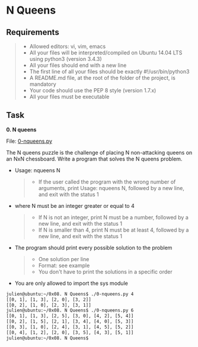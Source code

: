 # N Queens

## Requirements

> - Allowed editors: vi, vim, emacs
> - All your files will be interpreted/compiled on Ubuntu 14.04 LTS using python3 (version 3.4.3)
> - All your files should end with a new line
> - The first line of all your files should be exactly #!/usr/bin/python3
> - A README.md file, at the root of the folder of the project, is mandatory
> - Your code should use the PEP 8 style (version 1.7.x)
> - All your files must be executable

## Task

**0. N queens**

File: [0-nqueens.py](0-nqueens.py/)

The N queens puzzle is the challenge of placing N non-attacking queens on an NxN chessboard. Write a program that solves the N queens problem.

- Usage: nqueens N

  > - If the user called the program with the wrong number of arguments, print Usage: nqueens N, followed by a new line, and exit with the status 1

- where N must be an integer greater or equal to 4

  > - If N is not an integer, print N must be a number, followed by a new line, and exit with the status 1
  > - If N is smaller than 4, print N must be at least 4, followed by a new line, and exit with the status 1

- The program should print every possible solution to the problem

  > - One solution per line
  > - Format: see example
  > - You don't have to print the solutions in a specific order

- You are only allowed to import the sys module

```sh
julien@ubuntu:~/0x08. N Queens$ ./0-nqueens.py 4
[[0, 1], [1, 3], [2, 0], [3, 2]]
[[0, 2], [1, 0], [2, 3], [3, 1]]
julien@ubuntu:~/0x08. N Queens$ ./0-nqueens.py 6
[[0, 1], [1, 3], [2, 5], [3, 0], [4, 2], [5, 4]]
[[0, 2], [1, 5], [2, 1], [3, 4], [4, 0], [5, 3]]
[[0, 3], [1, 0], [2, 4], [3, 1], [4, 5], [5, 2]]
[[0, 4], [1, 2], [2, 0], [3, 5], [4, 3], [5, 1]]
julien@ubuntu:~/0x08. N Queens$
```
